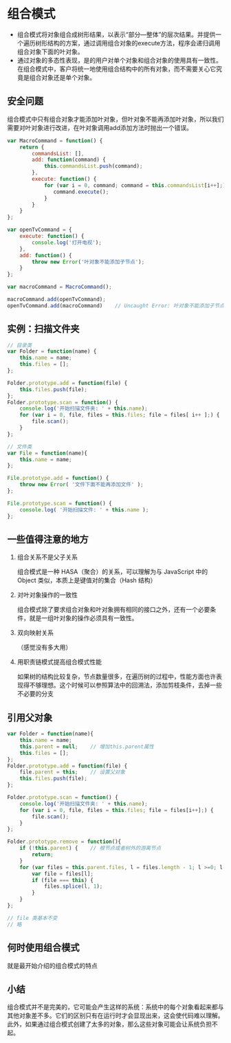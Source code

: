 # 组合模式

+ 组合模式将对象组合成树形结果，以表示“部分—整体”的层次结果。并提供一个遍历树形结构的方案，通过调用组合对象的execute方法，程序会递归调用组合对象下面的叶对象。
+ 通过对象的多态性表现，是的用户对单个对象和组合对象的使用具有一致性。在组合模式中，客户将统一地使用组合结构中的所有对象，而不需要关心它究竟是组合对象还是单个对象。

## 安全问题

组合模式中只有组合对象才能添加叶对象，但叶对象不能再添加叶对象，所以我们需要对叶对象进行改进，在叶对象调用add添加方法时抛出一个错误。

```js
var MacroCommand = function() {
    return {
        commandsList: [],
        add: function(command) {
            this.commandsList.push(command);
        },
        execute: function() {
            for (var i = 0, command; command = this.commandsList[i++];) {
               command.execute();
            }
        }
    }
};

var openTvCommand = {
    execute: function() {
        console.log('打开电视');
    },
    add: function() {
        throw new Error('叶对象不能添加子节点');
    }
};

var macroCommand = MacroCommand();

macroCommand.add(openTvCommand);
openTvCommand.add(macroCommand)    // Uncaught Error: 叶对象不能添加子节点
```

## 实例：扫描文件夹

```js
// 目录类
var Folder = function(name) {
    this.name = name;
    this.files = [];
};

Folder.prototype.add = function(file) {
    this.files.push(file);
};
Folder.prototype.scan = function() {
    console.log('开始扫描文件夹: ' + this.name);
    for (var i = 0, file, files = this.files; file = files[ i++ ];) {
        file.scan();
    }
};

// 文件类
var File = function(name){
    this.name = name;
};

File.prototype.add = function() {
    throw new Error( '文件下面不能再添加文件' );
};

File.prototype.scan = function() {
    console.log( '开始扫描文件: ' + this.name );
};
```

## 一些值得注意的地方

1. 组合关系不是父子关系

    组合模式是一种 HASA（聚合）的关系，可以理解为与 JavaScript 中的 Object 类似，本质上是键值对的集合（Hash 结构）

2. 对叶对象操作的一致性

    组合模式除了要求组合对象和叶对象拥有相同的接口之外，还有一个必要条件，就是一组叶对象的操作必须具有一致性。

3. 双向映射关系

    （感觉没有多大用）

4. 用职责链模式提高组合模式性能

    如果树的结构比较复杂，节点数量很多，在遍历树的过程中，性能方面也许表现得不够理想。这个时候可以参照算法中的回溯法，添加剪枝条件，去掉一些不必要的分支

## 引用父对象

```js
var Folder = function(name){
    this.name = name;
    this.parent = null;    // 增加this.parent属性
    this.files = [];
};
Folder.prototype.add = function(file) {
    file.parent = this;    // 设置父对象
    this.files.push(file);
};

Folder.prototype.scan = function() {
    console.log('开始扫描文件夹: ' + this.name);
    for (var i = 0, file, files = this.files; file = files[i++];) {
        file.scan();
    }
};

Folder.prototype.remove = function(){
    if (!this.parent) {    // 根节点或者树外的游离节点
        return;
    }
    for (var files = this.parent.files, l = files.length - 1; l >=0; l--) {
        var file = files[l];
        if (file === this) {
            files.splice(l, 1);
        }
    }
};

// file 类基本不变
// 略
```

## 何时使用组合模式

就是最开始介绍的组合模式的特点

## 小结

组合模式并不是完美的，它可能会产生这样的系统：系统中的每个对象看起来都与其他对象差不多。它们的区别只有在运行时才会显现出来，这会使代码难以理解。此外，如果通过组合模式创建了太多的对象，那么这些对象可能会让系统负担不起。
